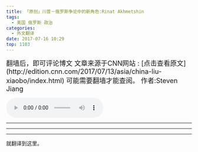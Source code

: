 ```yaml
---
title: 「原创」川普－俄罗斯争论中的新角色:Rinat Akhmetshin
tags:
  - 美国 俄罗斯 政治　
categories:
  - 外文翻译
date: 2017-07-16 10:29
top: 1103
---
```


<font size=4>
翻墙后，即可评论博文
文章来源于CNN网站 : [点击查看原文](http://edition.cnn.com/2017/07/13/asia/china-liu-xiaobo/index.html)
可能需要翻墙才能查阅。
作者:Steven Jiang

</font>
<!--more-->

<audio
controls="controls" name="media" style='width:264px' autoplay loop=true>
<source src="/musics/wish.mp3">
</audio>

***

***

<font size=4>



</font>

***
就翻译到这里。
